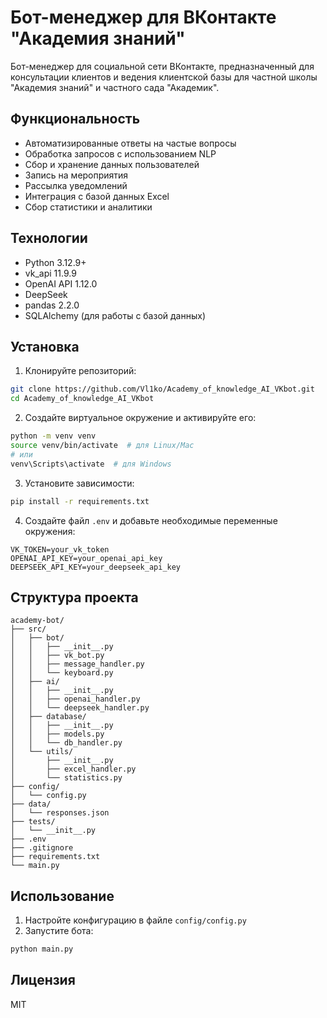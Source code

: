# Бот-менеджер для ВКонтакте "Академия знаний"

Бот-менеджер для социальной сети ВКонтакте, предназначенный для консультации клиентов и ведения клиентской базы для частной школы "Академия знаний" и частного сада "Академик".

## Функциональность

- Автоматизированные ответы на частые вопросы
- Обработка запросов с использованием NLP
- Сбор и хранение данных пользователей
- Запись на мероприятия
- Рассылка уведомлений
- Интеграция с базой данных Excel
- Сбор статистики и аналитики

## Технологии

- Python 3.12.9+
- vk_api 11.9.9
- OpenAI API 1.12.0
- DeepSeek
- pandas 2.2.0
- SQLAlchemy (для работы с базой данных)

## Установка

1. Клонируйте репозиторий:
```bash
git clone https://github.com/Vl1ko/Academy_of_knowledge_AI_VKbot.git
cd Academy_of_knowledge_AI_VKbot
```

2. Создайте виртуальное окружение и активируйте его:
```bash
python -m venv venv
source venv/bin/activate  # для Linux/Mac
# или
venv\Scripts\activate  # для Windows
```

3. Установите зависимости:
```bash
pip install -r requirements.txt
```

4. Создайте файл `.env` и добавьте необходимые переменные окружения:
```
VK_TOKEN=your_vk_token
OPENAI_API_KEY=your_openai_api_key
DEEPSEEK_API_KEY=your_deepseek_api_key
```

## Структура проекта

```
academy-bot/
├── src/
│   ├── bot/
│   │   ├── __init__.py
│   │   ├── vk_bot.py
│   │   ├── message_handler.py
│   │   └── keyboard.py
│   ├── ai/
│   │   ├── __init__.py
│   │   ├── openai_handler.py
│   │   └── deepseek_handler.py
│   ├── database/
│   │   ├── __init__.py
│   │   ├── models.py
│   │   └── db_handler.py
│   └── utils/
│       ├── __init__.py
│       ├── excel_handler.py
│       └── statistics.py
├── config/
│   └── config.py
├── data/
│   └── responses.json
├── tests/
│   └── __init__.py
├── .env
├── .gitignore
├── requirements.txt
└── main.py
```

## Использование

1. Настройте конфигурацию в файле `config/config.py`
2. Запустите бота:
```bash
python main.py
```

## Лицензия

MIT 